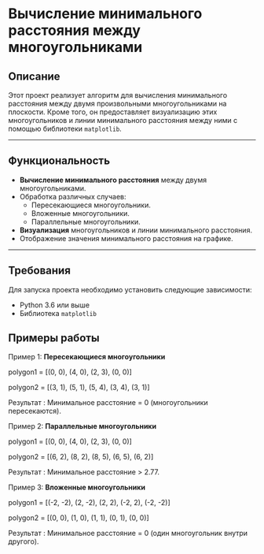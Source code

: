# Вычисление минимального расстояния между многоугольниками

## Описание
Этот проект реализует алгоритм для вычисления минимального расстояния между двумя произвольными многоугольниками на плоскости. Кроме того, он предоставляет визуализацию этих многоугольников и линии минимального расстояния между ними с помощью библиотеки `matplotlib`.

---

## Функциональность
- **Вычисление минимального расстояния** между двумя многоугольниками.
- Обработка различных случаев:
  - Пересекающиеся многоугольники.
  - Вложенные многоугольники.
  - Параллельные многоугольники.
- **Визуализация** многоугольников и линии минимального расстояния.
- Отображение значения минимального расстояния на графике.

---

## Требования
Для запуска проекта необходимо установить следующие зависимости:
- Python 3.6 или выше
- Библиотека `matplotlib`

## Примеры работы
Пример 1: **Пересекающиеся многоугольники**

polygon1 = [(0, 0), (4, 0), (2, 3), (0, 0)]

polygon2 = [(3, 1), (5, 1), (5, 4), (3, 4), (3, 1)]

Результат : Минимальное расстояние = 0 (многоугольники пересекаются).


Пример 2: **Параллельные многоугольники**

polygon1 = [(0, 0), (4, 0), (2, 3), (0, 0)]

polygon2 = [(6, 2), (8, 2), (8, 5), (6, 5), (6, 2)]

Результат : Минимальное расстояние > 2.77.


Пример 3: **Вложенные многоугольники**

polygon1 = [(-2, -2), (2, -2), (2, 2), (-2, 2), (-2, -2)]

polygon2 = [(0, 0), (1, 0), (1, 1), (0, 1), (0, 0)]

Результат : Минимальное расстояние = 0 (один многоугольник внутри другого).
